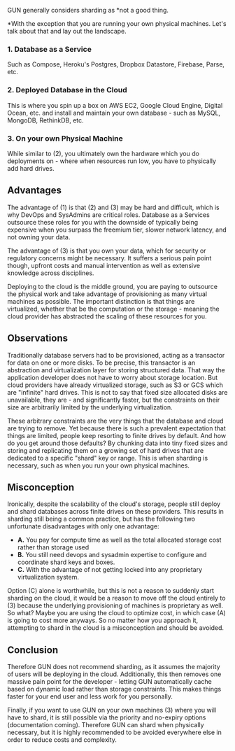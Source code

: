 GUN generally considers sharding as *not a good thing.

*With the exception that you are running your own physical machines. Let's talk about that and lay out the landscape.

### 1. Database as a Service
Such as Compose, Heroku's Postgres, Dropbox Datastore, Firebase, Parse, etc.

### 2. Deployed Database in the Cloud
This is where you spin up a box on AWS EC2, Google Cloud Engine, Digital Ocean, etc. and install and maintain your own database - such as MySQL, MongoDB, RethinkDB, etc.

### 3. On your own Physical Machine
While similar to (2), you ultimately own the hardware which you do deployments on - where when resources run low, you have to physically add hard drives.

## Advantages

The advantage of (1) is that (2) and (3) may be hard and difficult, which is why DevOps and SysAdmins are critical roles. Database as a Services outsource these roles for you with the downside of typically being expensive when you surpass the freemium tier, slower network latency, and not owning your data.

The advantage of (3) is that you own your data, which for security or regulatory concerns might be necessary. It suffers a serious pain point though, upfront costs and manual intervention as well as extensive knowledge across disciplines.

Deploying to the cloud is the middle ground, you are paying to outsource the physical work and take advantage of provisioning as many virtual machines as possible. The important distinction is that things are virtualized, whether that be the computation or the storage - meaning the cloud provider has abstracted the scaling of these resources for you.

## Observations

Traditionally database servers had to be provisioned, acting as a transactor for data on one or more disks. To be precise, this transactor is an abstraction and virtualization layer for storing structured data. That way the application developer does not have to worry about storage location. But cloud providers have already virtualized storage, such as S3 or GCS which are "infinite" hard drives. This is not to say that fixed size allocated disks are unavailable, they are - and significantly faster, but the constraints on their size are arbitrarily limited by the underlying virtualization.

These arbitrary constraints are the very things that the database and cloud are trying to remove. Yet because there is such a prevalent expectation that things are limited, people keep resorting to finite drives by default. And how do you get around those defaults? By chunking data into tiny fixed sizes and storing and replicating them on a growing set of hard drives that are dedicated to a specific "shard" key or range. This is when sharding is necessary, such as when you run your own physical machines.

## Misconception

Ironically, despite the scalability of the cloud's storage, people still deploy and shard databases across finite drives on these providers. This results in sharding still being a common practice, but has the following two unfortunate disadvantages with only one advantage:

 - **A.** You pay for compute time as well as the total allocated storage cost rather than storage used
 - **B.** You still need devops and sysadmin expertise to configure and coordinate shard keys and boxes.
 - **C.** With the advantage of not getting locked into any proprietary virtualization system.

Option (C) alone is worthwhile, but this is not a reason to suddenly start sharding on the cloud, it would be a reason to move off the cloud entirely to (3) because the underlying provisioning of machines is proprietary as well. So what? Maybe you are using the cloud to optimize cost, in which case (A) is going to cost more anyways. So no matter how you approach it, attempting to shard in the cloud is a misconception and should be avoided.

## Conclusion

Therefore GUN does not recommend sharding, as it assumes the majority of users will be deploying in the cloud. Additionally, this then removes one massive pain point for the developer - letting GUN automatically cache based on dynamic load rather than storage constraints. This makes things faster for your end user and less work for you personally.

Finally, if you want to use GUN on your own machines (3) where you will have to shard, it is still possible via the priority and no-expiry options (documentation coming). Therefore GUN can shard when physically necessary, but it is highly recommended to be avoided everywhere else in order to reduce costs and complexity.